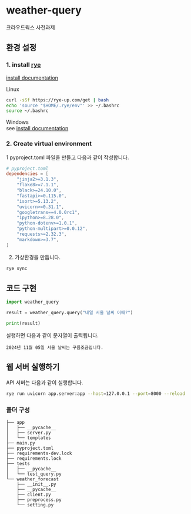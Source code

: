 # weather-query
크라우드웍스 사전과제

## 환경 설정

### 1. install [rye](https://github.com/mitsuhiko/rye)

[install documentation](https://rye-up.com/guide/installation/#installing-rye)

Linux
```bash
curl -sSf https://rye-up.com/get | bash
echo 'source "$HOME/.rye/env"' >> ~/.bashrc
source ~/.bashrc
```

Windows  
see [install documentation](https://rye-up.com/guide/installation/)


### 2. Create virtual environment

1 pyproject.toml 파일을 만들고 다음과 같이 작성합니다.
```toml
# pyproject.toml
dependencies = [
    "jinja2>=3.1.3",
    "flake8>=7.1.1",
    "black>=24.10.0",
    "fastapi>=0.115.0",
    "isort>=5.13.2",
    "uvicorn>=0.31.1",
    "googletrans==4.0.0rc1",
    "ipython>=8.28.0",
    "python-dotenv>=1.0.1",
    "python-multipart>=0.0.12",
    "requests>=2.32.3",
    "markdown>=3.7",
]
```

2. 가상환경을 만듭니다.

```bash
rye sync
```

## 코드 구현
```python
import weather_query

result = weather_query.query("내일 서울 날씨 어때?")

print(result)

```
실행하면 다음과 같이 문자열이 출력됩니다.

```
2024년 11월 05일 서울 날씨는 구름조금입니다.
```

## 웹 서버 실행하기
API 서버는 다음과 같이 실행합니다.
```sh
rye run uvicorn app.server:app --host=127.0.0.1 --port=8000 --reload
```

### 폴더 구성
```
├── app
│   ├── __pycache__
│   ├── server.py
│   └── templates
├── main.py
├── pyproject.toml
├── requirements-dev.lock
├── requirements.lock
├── tests
│   ├── __pycache__
│   └── test_query.py
└── weather_forecast
    ├── __init__.py
    ├── __pycache__
    ├── client.py
    ├── preprocess.py
    └── setting.py
```
